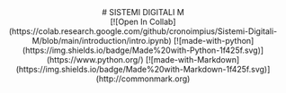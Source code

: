 <div align="center">
	# SISTEMI DIGITALI M
</div>

<div align="center">
[![Open In Collab](https://colab.research.google.com/github/cronoimpius/Sistemi-Digitali-M/blob/main/introduction/intro.ipynb)
[![made-with-python](https://img.shields.io/badge/Made%20with-Python-1f425f.svg)](https://www.python.org/)
[![made-with-Markdown](https://img.shields.io/badge/Made%20with-Markdown-1f425f.svg)](http://commonmark.org)
</div>
